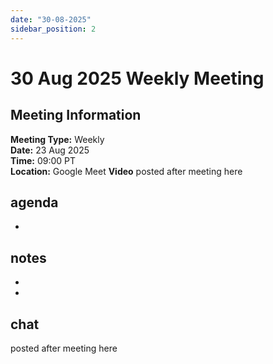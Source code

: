 ```yaml
---
date: "30-08-2025"
sidebar_position: 2
---
```


# 30 Aug 2025 Weekly Meeting

## Meeting Information

**Meeting Type:** Weekly  
**Date:** 23 Aug 2025  
**Time:** 09:00 PT  
**Location:** Google Meet 
**Video** posted after meeting here

## agenda

- 

## notes

- 
- 


## chat

posted after meeting here
